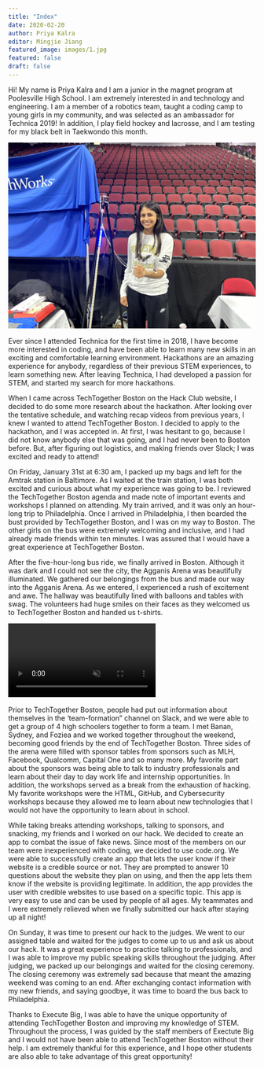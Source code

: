 ```yaml
---
title: "Index"
date: 2020-02-20
author: Priya Kalra
editor: Mingjie Jiang
featured_image: images/1.jpg
featured: false
draft: false
---
```


Hi! My name is Priya Kalra and I am a junior in the magnet program at
Poolesville High School. I am extremely interested in and technology and
engineering. I am a member of a robotics team, taught a coding camp to young
girls in my community, and was selected as an ambassador for Technica 2019! In
addition, I play field hockey and lacrosse, and I am testing for my black belt
in Taekwondo this month.

![](images/2.jpg)

Ever since I attended Technica for the first time in 2018, I have become more
interested in coding, and have been able to learn many new skills in an exciting
and comfortable learning environment. Hackathons are an amazing experience for
anybody, regardless of their previous STEM experiences, to learn something new.
After leaving Technica, I had developed a passion for STEM, and started my
search for more hackathons.

When I came across TechTogether Boston on the Hack Club website, I decided to do
some more research about the hackathon. After looking over the tentative
schedule, and watching recap videos from previous years, I knew I wanted to
attend TechTogether Boston. I decided to apply to the hackathon, and I was
accepted in. At first, I was hesitant to go, because I did not know anybody else
that was going, and I had never been to Boston before. But, after figuring out
logistics, and making friends over Slack; I was excited and ready to attend!

On Friday, January 31st at 6:30 am, I packed up my bags and left for the Amtrak
station in Baltimore. As I waited at the train station, I was both excited and
curious about what my experience was going to be. I reviewed the TechTogether
Boston agenda and made note of important events and workshops I planned on
attending. My train arrived, and it was only an hour-long trip to Philadelphia.
Once I arrived in Philadelphia, I then boarded the bust provided by TechTogether
Boston, and I was on my way to Boston. The other girls on the bus were extremely
welcoming and inclusive, and I had already made friends within ten minutes. I
was assured that I would have a great experience at TechTogether Boston.

After the five-hour-long bus ride, we finally arrived in Boston. Although it was
dark and I could not see the city, the Agganis Arena was beautifully
illuminated. We gathered our belongings from the bus and made our way into the
Agganis Arena. As we entered, I experienced a rush of excitement and awe. The
hallway was beautifully lined with balloons and tables with swag. The volunteers
had huge smiles on their faces as they welcomed us to TechTogether Boston and
handed us t-shirts.

<video autoplay loop muted><source src="images/1.webm" type="video/webm"></video>

Prior to TechTogether Boston, people had put out information about themselves in
the ‘team-formation” channel on Slack, and we were able to get a group of 4 high
schoolers together to form a team. I met Banan, Sydney, and Foziea and we worked
together throughout the weekend, becoming good friends by the end of
TechTogether Boston. Three sides of the arena were filled with sponsor tables
from sponsors such as MLH, Facebook, Qualcomm, Capital One and so many more. My
favorite part about the sponsors was being able to talk to industry
professionals and learn about their day to day work life and internship
opportunities. In addition, the workshops served as a break from the exhaustion
of hacking. My favorite workshops were the HTML, GitHub, and Cybersecurity
workshops because they allowed me to learn about new technologies that I would
not have the opportunity to learn about in school.

While taking breaks attending workshops, talking to sponsors, and snacking, my
friends and I worked on our hack. We decided to create an app to combat the
issue of fake news. Since most of the members on our team were inexperienced
with coding, we decided to use code.org. We were able to successfully create an
app that lets the user know if their website is a credible source or not. They
are prompted to answer 10 questions about the website they plan on using, and
then the app lets them know if the website is providing legitimate. In addition,
the app provides the user with credible websites to use based on a specific
topic. This app is very easy to use and can be used by people of all ages. My
teammates and I were extremely relieved when we finally submitted our hack after
staying up all night!

On Sunday, it was time to present our hack to the judges. We went to our
assigned table and waited for the judges to come up to us and ask us about our
hack. It was a great experience to practice talking to professionals, and I was
able to improve my public speaking skills throughout the judging. After judging,
we packed up our belongings and waited for the closing ceremony. The closing
ceremony was extremely sad because that meant the amazing weekend was coming to
an end. After exchanging contact information with my new friends, and saying
goodbye, it was time to board the bus back to Philadelphia.

Thanks to Execute Big, I was able to have the unique opportunity of attending
TechTogether Boston and improving my knowledge of STEM. Throughout the process,
I was guided by the staff members of Exectute Big and I would not have been able
to attend TechTogether Boston without their help. I am extremely thankful for
this experience, and I hope other students are also able to take advantage of
this great opportunity!